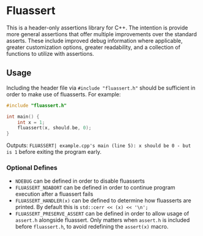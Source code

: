 # Fluassert

This is a header-only assertions library for C++. The intention is provide more general assertions that offer multiple improvements over the standard asserts. These include improved debug information where applicable, greater customization options, greater readability, and a collection of functions to utilize with assertions.

## Usage

Including the header file via `#include "fluassert.h"` should be sufficient in order to make use of fluasserts. For example:

```cpp
#include "fluassert.h"

int main() {
	int x = 1;
	fluassert(x, should.be, 0);
}
```
Outputs: `FLUASSERT| example.cpp's main (line 5): x should be 0 - but is 1` before exiting the program early.

### Optional Defines

* `NDEBUG` can be defined in order to disable fluasserts
* `FLUASSERT_NOABORT` can be defined in order to continue program execution after a fluassert fails
* `FLUASSERT_HANDLER(x)` can be defined to determine how fluasserts are printed. By default this is `std::cerr << (x) << '\n';`
* `FLUASSERT_PRESERVE_ASSERT` can be defined in order to allow usage of `assert.h` alongside fluassert. Only matters when `assert.h` is included before `fluassert.h`, to avoid redefining the `assert(x)` macro.
